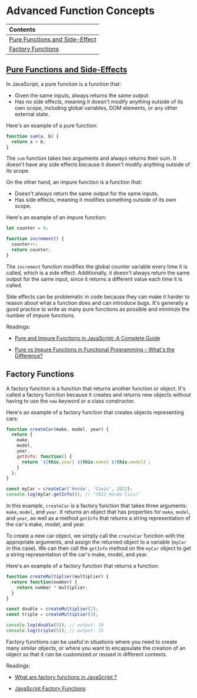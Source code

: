 # Advanced Function Concepts

| Contents |
| :--- |
| [Pure Functions and Side-Effect](#pure-functions-and-its-side-effect) |
| [Factory Functions](#factory-functions) |

## [Pure Functions and Side-Effects](https://drive.google.com/uc?export=view&id=1J1QRcr3UMC-h4zeQhgv6INAfitnKWa2_)

In JavaScript, a pure function is a function that:

- Given the same inputs, always returns the same output.
- Has no side effects, meaning it doesn't modify anything outside of its own scope, including global variables, DOM elements, or any other external state.

Here's an example of a pure function:

```javascript
function sum(a, b) {
  return a + b;
}
```

The `sum` function takes two arguments and always returns their sum. It doesn't have any side effects because it doesn't modify anything outside of its scope.

On the other hand, an impure function is a function that:

- Doesn't always return the same output for the same inputs.
- Has side effects, meaning it modifies something outside of its own scope.

Here's an example of an impure function:

```javascript
let counter = 0;

function increment() {
  counter++;
  return counter;
}
```

The `increment` function modifies the global counter variable every time it is called, which is a side effect. Additionally, it doesn't always return the same output for the same input, since it returns a different value each time it is called.

Side effects can be problematic in code because they can make it harder to reason about what a function does and can introduce bugs. It's generally a good practice to write as many pure functions as possible and minimize the number of impure functions.

Readings:

- [Pure and Impure Functions in JavaScript: A Complete Guide](https://www.syncfusion.com/blogs/post/pure-and-impure-functions-in-javascript-a-complete-guide.aspx)

- [Pure vs Impure Functions in Functional Programming – What's the Difference?](https://www.freecodecamp.org/news/pure-function-vs-impure-function/)

## Factory Functions

A factory function is a function that returns another function or object. It's called a factory function because it creates and returns new objects without having to use the `new` keyword or a class constructor.

Here's an example of a factory function that creates objects representing cars:

```javascript
function createCar(make, model, year) {
  return {
    make,
    model,
    year,
    getInfo: function() {
      return `${this.year} ${this.make} ${this.model}`;
    }
  };
}

const myCar = createCar('Honda', 'Civic', 2022);
console.log(myCar.getInfo()); // "2022 Honda Civic"
```

In this example, `createCar` is a factory function that takes three arguments: `make`, `model`, and `year`. It returns an object that has properties for `make`, `model`, and `year`, as well as a method `getInfo` that returns a string representation of the car's make, model, and year.

To create a new car object, we simply call the `createCar` function with the appropriate arguments, and assign the returned object to a variable (`myCar` in this case). We can then call the `getInfo` method on the `myCar` object to get a string representation of the car's make, model, and year.

Here's an example of a factory function that returns a function:

```javascript
function createMultiplier(multiplier) {
  return function(number) {
    return number * multiplier;
  }
}

const double = createMultiplier(2);
const triple = createMultiplier(3);

console.log(double(5)); // output: 10
console.log(triple(5)); // output: 15
```

Factory functions can be useful in situations where you need to create many similar objects, or where you want to encapsulate the creation of an object so that it can be customized or reused in different contexts.

Readings:

- [What are factory functions in JavaScript ?](https://www.geeksforgeeks.org/what-are-factory-functions-in-javascript/)

- [JavaScript Factory Functions](https://www.javascripttutorial.net/javascript-factory-functions/)
